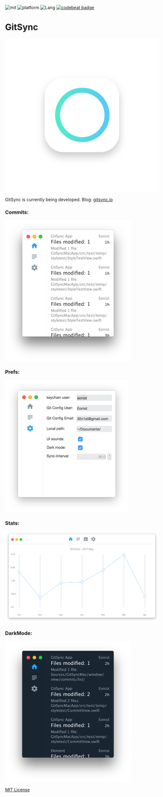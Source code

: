 ![mit](https://img.shields.io/badge/License-MIT-brightgreen.svg) ![platform](https://img.shields.io/badge/Platform-macOS-blue.svg) ![Lang](https://img.shields.io/badge/Language-Swift-orange.svg) [![codebeat badge](https://codebeat.co/badges/5c7a5051-2fa6-45c1-9c2c-0db5fe70837b)](https://codebeat.co/projects/github-com-eonist-gitsyncosx)

# GitSync
<img width="516" alt="img" src="https://raw.githubusercontent.com/stylekit/img/master/Element210-01.png">

GitSync is currently being developed. Blog: [gitsync.io](gitsync.io) 

### Commits:

<img width="412" alt="img" src="https://raw.githubusercontent.com/stylekit/img/master/Screen Shot 2017-06-07 at 18.01.40.png">

### Prefs: 

<img width="404" alt="img" src="https://raw.githubusercontent.com/stylekit/img/master/Screen Shot 2017-06-07 at 23.34.36.png">


### Stats:

<img width="734" alt="img" src="https://raw.githubusercontent.com/stylekit/img/master/Screen Shot 2017-04-06 at 21.52.59.png">


### DarkMode:

<img width="412" alt="img" src="https://raw.githubusercontent.com/stylekit/img/master/Screen Shot 2017-06-07 at 17.49.33 copy.png">


[MIT License](http://opensource.org/licenses/MIT)
